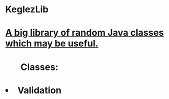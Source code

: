 # KeglezLib
# <u>A big library of random Java classes which may be useful.</u>
#
# <ol>Classes:
# <li>Validation</li>
# </ol>
